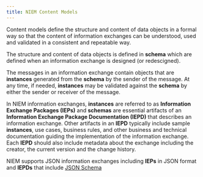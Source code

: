 ```yaml
---
title: NIEM Content Models
---
```


Content models define the structure and content of data objects in a formal way so that the
content of information exchanges can be understood, used and validated in a consistent and repeatable way.  

The structure and content of data objects is defined in **schema** which are defined when an information
exchange is designed (or redescigned).

The messages in an information exchange contain objects that are **instances** generated from the **schema**
by the sender of the message. At any time, if needed, **instances** may be validated against the
**schema** by either the sender or receiver of the message.

In NIEM information exchanges, **instances** are referred to as **Information Exchange
Packages (IEPs)** and **schemas** are essential artifacts of an **Information Exchange Package
Documentation (IEPD)** that describes an information exchange. Other artifacts in an **IEPD** typically include
sample **instances**, use cases, business rules, and other business and technical documentation 
guiding the implementation of the information exchange.  Each **IEPD** should also include metadata about the 
exchange including the creator, the current version and the change history.

NIEM supports JSON information exchanges including **IEPs** in JSON format and **IEPDs** that include [JSON Schema](../json-schema)


